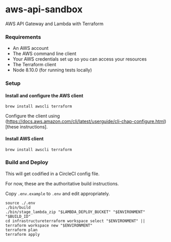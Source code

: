 # aws-api-sandbox

AWS API Gateway and Lambda with Terraform

### Requirements

* An AWS account
* The AWS command line client
* Your AWS credentials set up so you can access your resources
* The Terraform client
* Node 8.10.0 (for running tests locally)

### Setup

#### Install and configure the AWS client

```
brew install awscli terraform
```

Configure the client using (https://docs.aws.amazon.com/cli/latest/userguide/cli-chap-configure.html)[these instructions].

#### Install AWS client

```
brew install awscli terraform
```

### Build and Deploy

This will get codified in a CircleCI config file.

For now, these are the authoritative build instructions.

Copy `.env.example` to `.env` and edit appropriately.

```
source ./.env
./bin/build
./bin/stage_lambda_zip "$LAMBDA_DEPLOY_BUCKET" "$ENVIRONMENT" "$BUILD_ID"
cd infrastructureterraform workspace select "$ENVIRONMENT" || terraform workspace new "$ENVIRONMENT"
terraform plan
terraform apply
```
